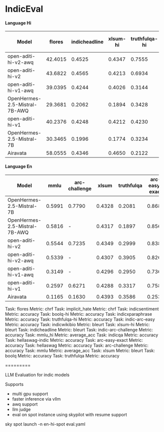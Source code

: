 # IndicEval


#### Language Hi

| Model | flores | indicheadline | xlsum-hi | truthfulqa-hi | boolq-hi | indic-arc-easy | implicit_hate | indicwikibio | indic-arc-challenge | indicqa | hellaswag-indic | indicsentiment | indicxparaphrase | mmlu_hi |  
| --- | --- | --- | --- | --- | --- | --- | --- | --- | --- | --- | --- | --- | --- | --- | 
| open-aditi-hi-v2-awq |  42.4015 | 0.4525 | 0.4347 | 0.7555 | 0.8835 | - | 40.6529 | 0.4788 | - | 0.2178 | - | 0.9539 | 0.6818 | 0.3158 |
| open-aditi-hi-v2 |  43.6822 | 0.4565 | 0.4213 | 0.6934 | 0.8541 | 0.4979 | 11.5021 | 0.4846 | 0.4462 | 0.0795 | 0.2404 | 0.9729 | 0.6838 | 0.3253 |
| open-aditi-hi-v1-awq |  39.0395 | 0.4244 | 0.4026 | 0.3144 | 0.5193 | - | 37.0739 | 0.3411 | - | 0.1144 | - | 0.8637 | 0.6658 | 0.1687 |
| OpenHermes-2.5-Mistral-7B-AWQ |  29.3681 | 0.2062 | 0.1894 | 0.3428 | 0.5272 | - | 6.0594 | 0.3067 | - | 0.3116 | - | 0.9218 | 0.8536 | 0.2750 |
| open-aditi-hi-v1 |  40.2376 | 0.4248 | 0.4212 | 0.4230 | 0.3758 | 0.3889 | 8.6105 | 0.4104 | 0.3558 | 0.1306 | - | 0.8798 | 0.5939 | 0.1398 |
| OpenHermes-2.5-Mistral-7B |  30.3465 | 0.1996 | 0.1774 | 0.3234 | 0.5979 | 0.3523 | 0.2068 | 0.3332 | 0.3396 | 0.2721 | 0.2485 | 0.9048 | 0.8766 | 0.2769 |
| Airavata |  58.0555 | 0.4346 | 0.4650 | 0.2122 | 0.0373 | 0.1128 | 0.0663 | 0.0637 | 0.0836 | 0.1008 | 0.0254 | 0.8437 | 0.3277 | 0.1336 |

#### Language En

| Model | mmlu | arc-challenge | xlsum | truthfulqa | arc-easy-exact | hellaswag | boolq |  
| --- | --- | --- | --- | --- | --- | --- | --- | 
| OpenHermes-2.5-Mistral-7B |  0.5991 | 0.7790 | 0.4328 | 0.2081 | 0.8687 | 0.7999 | 0.4061 |
| OpenHermes-2.5-Mistral-7B-AWQ |  0.5816 | - | 0.4317 | 0.1897 | 0.8569 | 0.7826 | - |
| open-aditi-hi-v2 |  0.5544 | 0.7235 | 0.4349 | 0.2999 | 0.8388 | 0.4738 | 0.3982 |
| open-aditi-hi-v2-awq |  0.5339 | - | 0.4307 | 0.3905 | 0.8266 | 0.4355 | - |
| open-aditi-hi-v1-awq |  0.3149 | - | 0.4296 | 0.2950 | 0.7361 | 0.3184 | - |
| open-aditi-hi-v1 |  0.2597 | 0.6271 | 0.4288 | 0.3317 | 0.7588 | 0.3509 | 0.0434 |
| Airavata |  0.1165 | 0.1630 | 0.4393 | 0.3586 | 0.2534 | 0.0277 | 0.0437 |

Task: flores Metric: chrf 
Task: implicit_hate Metric: chrf 
Task: indicsentiment Metric: accuracy 
Task: boolq-hi Metric: accuracy 
Task: indicxparaphrase Metric: accuracy 
Task: truthfulqa-hi Metric: accuracy 
Task: indic-arc-easy Metric: accuracy 
Task: indicwikibio Metric: bleurt 
Task: xlsum-hi Metric: bleurt 
Task: indicheadline Metric: bleurt 
Task: indic-arc-challenge Metric: accuracy 
Task: mmlu_hi Metric: average_acc 
Task: indicqa Metric: accuracy 
Task: hellaswag-indic Metric: accuracy 
Task: arc-easy-exact Metric: accuracy 
Task: hellaswag Metric: accuracy 
Task: arc-challenge Metric: accuracy 
Task: mmlu Metric: average_acc 
Task: xlsum Metric: bleurt 
Task: boolq Metric: accuracy 
Task: truthfulqa Metric: accuracy 


=========

LLM Evaluation for indic models

Supports 
- multi gpu support
- faster inference via vllm
- awq support
- llm judge
- eval on spot instance using skypilot with resume support


sky spot launch -n en-hi-spot eval.yaml
